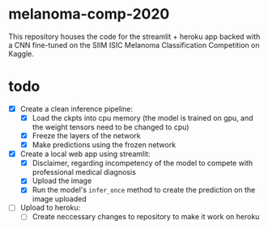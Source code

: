 # melanoma-comp-2020
This repository houses the code for the streamlit + heroku app backed with a CNN fine-tuned on the SIIM ISIC Melanoma Classification Competition on Kaggle.

# todo
- [x] Create a clean inference pipeline:
    - [x] Load the ckpts into cpu memory (the model is trained on gpu, and the weight tensors need to be changed to cpu)
    - [x] Freeze the layers of the network
    - [x] Make predictions using the frozen network
- [x] Create a local web app using streamlit:
    - [x] Disclaimer, regarding incompetency of the model to compete with professional medical diagnosis
    - [x] Upload the image
    - [x] Run the model's `infer_once` method to create the prediction on the image uploaded
- [ ] Upload to heroku:
    - [ ] Create neccessary changes to repository to make it work on heroku